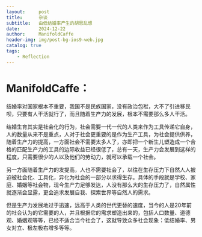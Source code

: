 ```yaml
---
layout:     post
title:      杂谈
subtitle:   由低结婚率产生的胡思乱想
date:       2024-12-22
author:     ManifoldCaffe
header-img: img/post-bg-ios9-web.jpg
catalog: true
tags:
    - Reflection
---
```

# ManifoldCaffe：
结婚率对国家根本不重要，我国不是民族国家，没有政治包袱，大不了引进移民呗，只要有人干活就行了，而且随着生产力的发展，根本不需要那么多人干活。

结婚生育其实是社会化的行为，社会需要一代一代的人类来作为工具传递它自身，人的数量从来不是重点，人对于社会更重要的是作为生产工具，为社会提供供养，随着生产力的提高，一方面社会不需要太多人了，亦即把一个新生儿塑造成一个合格的匹配生产力的工具的边际收益已经很低了，总有一天，生产力会发展到这样的程度，只需要很少的人以及他们的劳动力，就可以承载一个社会。

另一方面随着生产力的发提高，人也不需要社会了，以往在生存压力下自然人人被迫被社会化、工具化，异化为社会的一部分以求得生存。具体的手段就是学校、家庭、婚姻等社会物，现今生产力足够发达，人没有那么大的生存压力了，自然属性就逐渐会显露，更会追求发展自我、探索世界等自然人的需求。

但是生产力发展地过于迅速，远高于人类的世代更替的速度，当今的人是20年前的社会认为的它需要的人，并且根据它的需求塑造出来的，包括人口数量、道德观、婚姻观等等，已经不适合当今社会了，这就导致众多社会现象：低结婚率、男女对立、极左极右增多等等。
